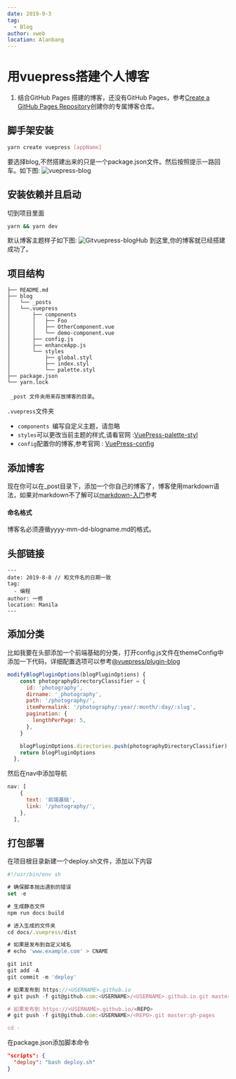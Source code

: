 ```yaml
---
date: 2019-9-3
tag: 
  - Blog
author: xweb
location: Alanbang
---
```

用vuepress搭建个人博客
 ====
1. 结合GitHub Pages 搭建的博客，还没有GitHub Pages，参考[Create a GitHub Pages Repository](https://pages.github.com/)创建你的专属博客仓库。
## 脚手架安装
```sh
yarn create vuepress [appName]
```
要选择blog,不然搭建出来的只是一个package.json文件。然后按照提示一路回车。如下图:
![vuepress-blog](../img/vuepress-blog.png "vuepress-blog,Social Coding")

## 安装依赖并且启动
切到项目里面
```sh
yarn && yarn dev
```
默认博客主题样子如下图:
![Gitvuepress-blogHub](../img/vuepress-blog-2.png "vuepress-blog,Social Coding")
到这里,你的博客就已经搭建成功了。

## 项目结构
```
├── README.md
├── blog
│   └── _posts
│   └──.vuepress
│       ├── components
│       │   ├── Foo
│       │   ├── OtherComponent.vue
│       │   └── demo-component.vue
│       ├── config.js
│       ├── enhanceApp.js
│       └── styles
│           ├── global.styl
│           ├── index.styl
│           └── palette.styl
├── package.json
└── yarn.lock
```
` _post 文件夹用来存放博客的目录`。  

`.vuepress`文件夹

* `components `编写自定义主题，请忽略
* `styles`可以更改当前主题的样式,请看官网 :[VuePress-palette-styl](https://v1.vuepress.vuejs.org/zh/config/#palette-styl)
* `config`配置你的博客,参考官网 : [VuePress-config](https://v1.vuepress.vuejs.org/zh/config/)
 
 ## 添加博客

 现在你可以在_post目录下，添加一个你自己的博客了，博客使用markdown语法，如果对markdown不了解可以[markdown-入门](http://xianbai.me/learn-md/index.html)参考

#### 命名格式
博客名必须遵循yyyy-mm-dd-blogname.md的格式。

## 头部链接
```
---
date: 2019-8-8 // 和文件名的日期一致
tag:
  - 编程
author: 一修
location: Manila
---
```
## 添加分类
比如我要在头部添加一个前端基础的分类，打开config.js文件在themeConfig中添加一下代码，详细配置选项可以参考[@vuepress/plugin-blog](https://vuepress-plugin-blog.ulivz.com/guide/getting-started.html#directory-classifier)

```js
modifyBlogPluginOptions(blogPluginOptions) {
    const photographyDirectoryClassifier = {
      id: 'photography',
      dirname: '_photography',
      path: '/photography/',
      itemPermalink: '/photography/:year/:month/:day/:slug',
      pagination: {
        lengthPerPage: 5,
      },
    }

    blogPluginOptions.directories.push(photographyDirectoryClassifier)
    return blogPluginOptions
  },
  ```
然后在nav中添加导航

```js
nav: [
    {
      text: '前端基础',
      link: '/photography/',
    },
  ],
  ```
## 打包部署
在项目根目录新建一个deploy.sh文件，添加以下内容

```js
#!/usr/bin/env sh

# 确保脚本抛出遇到的错误
set -e

# 生成静态文件
npm run docs:build

# 进入生成的文件夹
cd docs/.vuepress/dist

# 如果是发布到自定义域名
# echo 'www.example.com' > CNAME

git init
git add -A
git commit -m 'deploy'

# 如果发布到 https://<USERNAME>.github.io
# git push -f git@github.com:<USERNAME>/<USERNAME>.github.io.git master

# 如果发布到 https://<USERNAME>.github.io/<REPO>
# git push -f git@github.com:<USERNAME>/<REPO>.git master:gh-pages

cd -
```

在package.json添加脚本命令
```json
"scripts": {
  "deploy": "bash deploy.sh"
}
```


